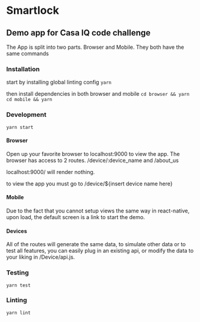 # Smartlock

## Demo app for Casa IQ code challenge
The App is split into two parts. Browser and Mobile. They both have the same commands
### Installation
start by installing global linting config
`yarn`

then install dependencies in both browser and mobile
`cd browser && yarn`
`cd mobile && yarn`

### Development
`yarn start`

#### Browser
Open up your favorite browser to localhost:9000 to view the app.
The browser has access to 2 routes. /device/:device_name and /about_us

localhost:9000/ will render nothing.

to view the app you must go to /device/${insert device name here}

#### Mobile
Due to the fact that you cannot setup views the same way in react-native, upon load, the default screen is a link to start the demo.

#### Devices
All of the routes will generate the same data, to simulate other data or to test all features, you can easily plug in an existing api, or modify the data to your liking in /Device/api.js.

### Testing
`yarn test`

### Linting
`yarn lint`
